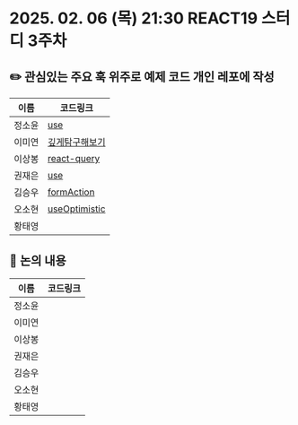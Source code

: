 # 2025. 02. 06 (목) 21:30 REACT19 스터디 3주차
## ✏️ 관심있는 주요 훅 위주로 예제 코드 개인 레포에 작성
|이름|코드링크|
|------------|--------------|
| 정소윤 | [use](https://github.com/soyoonJ/react19-example/tree/main/src/app/use) |
| 이미연 |  [깊게탐구해보기](https://github.com/The-survivor-is-strong/react19/issues/6)|
| 이상봉 |  [react-query](https://github.com/In-Self-Improvement/react19)|
| 권재은 | [use](https://github.com/Jaeeun98/react19_ex) |
| 김승우 |  [formAction](https://github.com/kyh196201/react-form-action-pokemon) |
| 오소현 | [useOptimistic](https://github.com/osohyun0224/react19-useOptimistic) |
| 황태영 |  |

## 📢 논의 내용
|이름|코드링크|
|------------|--------------|
| 정소윤 |  |
| 이미연 |  |
| 이상봉 |  |
| 권재은 |  |
| 김승우 |  |
| 오소현 |  |
| 황태영 |  |
